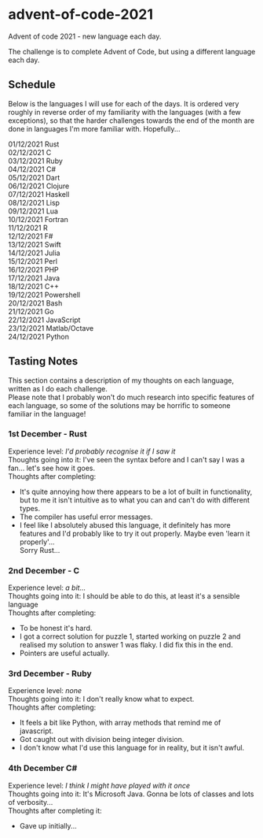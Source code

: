 # advent-of-code-2021

Advent of code 2021 - new language each day.

The challenge is to complete Advent of Code, but using a different language each day.

## Schedule
Below is the languages I will use for each of the days. It is ordered very roughly in reverse order of my familiarity with the languages (with a few exceptions), so that the harder challenges towards the end of the month are done in languages I'm more familiar with. Hopefully...

01/12/2021	Rust  
02/12/2021	C  
03/12/2021	Ruby  
04/12/2021	C#  
05/12/2021	Dart  
06/12/2021	Clojure  
07/12/2021	Haskell  
08/12/2021	Lisp  
09/12/2021	Lua  
10/12/2021	Fortran  
11/12/2021	R  
12/12/2021	F#  
13/12/2021	Swift  
14/12/2021	Julia  
15/12/2021	Perl  
16/12/2021	PHP  
17/12/2021	Java  
18/12/2021	C++  
19/12/2021	Powershell  
20/12/2021	Bash  
21/12/2021	Go  
22/12/2021	JavaScript  
23/12/2021	Matlab/Octave  
24/12/2021	Python  

## Tasting Notes
This section contains a description of my thoughts on each language, written as I do each challenge.  
Please note that I probably won't do much research into specific features of each language, so some of the solutions may be horrific to someone familiar in the language!  
### 1st December - Rust
Experience level: _I'd probably recognise it if I saw it_  
Thoughts going into it: I've seen the syntax before and I can't say I was a fan... let's see how it goes.  
Thoughts after completing: 
- It's quite annoying how there appears to be a lot of built in functionality, but to me it isn't intuitive as to what you can and can't do with different types.  
- The compiler has useful error messages.
- I feel like I absolutely abused this language, it definitely has more features and I'd probably like to try it out properly. Maybe even 'learn it properly'...  
Sorry Rust... 
### 2nd December - C
Experience level: _a bit..._  
Thoughts going into it: I should be able to do this, at least it's a sensible language  
Thoughts after completing:  
- To be honest it's hard.
- I got a correct solution for puzzle 1, started working on puzzle 2 and realised my solution to answer 1 was flaky. I did fix this in the end.
- Pointers are useful actually.
### 3rd December - Ruby
Experience level: _none_  
Thoughts going into it: I don't really know what to expect.  
Thoughts after completing:
- It feels a bit like Python, with array methods that remind me of javascript.  
- Got caught out with division being integer division.  
- I don't know what I'd use this language for in reality, but it isn't awful.  
### 4th December C#  
Experience level: _I think I might have played with it once_  
Thoughts going into it: It's Microsoft Java. Gonna be lots of classes and lots of verbosity...  
Thoughts after completing it:
- Gave up initially...  
